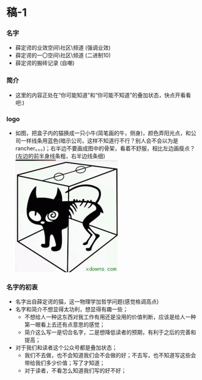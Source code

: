 # 稿-1
### 名字
- 薛定谔的业效空间\社区\频道 (强调业效)
- 薛定谔的一〇空间\社区\频道 (二进制10)
- 薛定谔的搬砖记录 (自嘲)
### 简介
- 这里的内容正处在“你可能知道”和“你可能不知道”的叠加状态，快点开看看吧:)
### logo
- 如图，把盒子内的猫换成一只小牛(简笔画的牛，侧身)，颜色弄阳光点，和公司一样线条用蓝色(暗示公司，这样不知道行不行？别人会不会以为是rancher。。。)；右半边不要画成图中的骨架，看着不舒服，相比左边画瘦点？(左边的前半身线条粗，右半边线条细)
![avatar](./cat.jpeg) 

### 名字的初衷
- 名字出自薛定谔的猫，这一物理学加哲学问题(感觉格调高点)
- 名字和简介不想显得太功利，想显得有趣一些；
    - 不想给人一种这东西对我工作有用还是没用的价值判断，应该是给人一种第一眼看上去还有点意思的感觉；
    - 简介这么写一是切合名字，二是想降低读者的预期，有利于之后的完善和提高；
- 对于我们和读者这个公众号都是叠加状态；
    - 我们不去做，也不会知道我们会不会做的好；不去写，也不知道写这些会带给我们多少价值；写了才知道；
    - 对于读者，不看怎么知道我们写的好不好；
